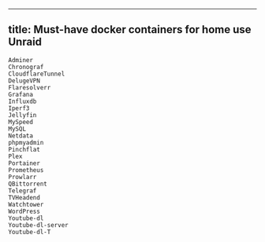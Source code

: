
---
title: Must-have docker containers for home use Unraid
---

```
Adminer
Chronograf
CloudflareTunnel
DelugeVPN
Flaresolverr
Grafana
Influxdb
Iperf3
Jellyfin
MySpeed
MySQL
Netdata
phpmyadmin
Pinchflat
Plex
Portainer
Prometheus
Prowlarr
QBittorrent
Telegraf
TVHeadend
Watchtower
WordPress
Youtube-dl
Youtube-dl-server
Youtube-dl-T
```
